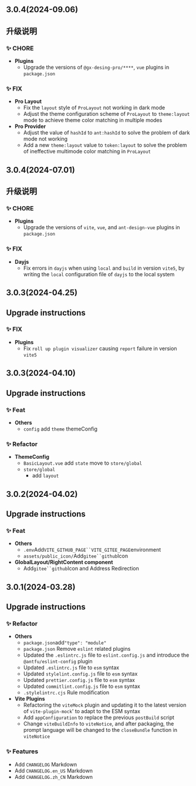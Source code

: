 ## 3.0.4(2024-09.06)

## 升级说明

### ✨ CHORE

- **Plugins**
  - Upgrade the versions of `@gx-desing-pro/****`, `vue` plugins in `package.json`

### ✨ FIX

- **Pro Layout**
  - Fix the `layout` style of `ProLayout` not working in dark mode
  - Adjust the theme configuration scheme of `ProLayout` to `theme:layout` mode to achieve theme color matching in multiple modes
- **Pro Provider**
  - Adjust the value of `hashId` to `ant:hashId` to solve the problem of dark mode not working
  - Add a new `theme:layout` value to `token:layout` to solve the problem of ineffective multimode color matching in `ProLayout`

## 3.0.4(2024-07.01)

## 升级说明

### ✨ CHORE

- **Plugins**
  - Upgrade the versions of `vite`, `vue`, and `ant-design-vue` plugins in `package.json`

### ✨ FIX

- **Dayjs**
  - Fix errors in `dayjs` when using `local` and `build` in version `vite5`, by writing the `local` configuration file of `dayjs` to the local system

## 3.0.3(2024-04.25)

## Upgrade instructions

### ✨ FIX

- **Plugins**
  - Fix `roll up plugin visualizer` causing `report` failure in version `vite5`

## 3.0.3(2024-04.10)

## Upgrade instructions

### ✨ Feat

- **Others**
  - `config` add `theme` themeConfig

### ✨ Refactor

- **ThemeConfig**
  - `BasicLayout.vue` add `state` move to `store/global`
  - `store/global`
    - add `layout`

## 3.0.2(2024-04.02)

## Upgrade instructions

### ✨ Feat

- **Others**
  - `.env`Add`VITE_GITHUB_PAGE``VITE_GITEE_PAGE`environment
  - `assets/public_icon/`Add`gitee``github`Icon
- **GlobalLayout/RightContent component**
  - Add`gitee``github`Icon and Address Redirection

## 3.0.1(2024-03.28)

## Upgrade instructions

### ✨ Refactor

- **Others**
  - `package.json`add`"type": "module"`
  - `package.json` Remove `eslint` related plugins
  - Updated the `.eslintrc.js` file to `eslint.config.js` and introduce the `@antfu/eslint-config` plugin
  - Updated `.eslintrc.js` file to `esm` syntax
  - Updated `stylelint.config.js` file to `esm` syntax
  - Updated `prettier.config.js` file to `esm` syntax
  - Updated `commitlint.config.js` file to `esm` syntax
  - `.stylelintrc.cjs` Rule modification
- **Vite Plugins**
  - Refactoring the `viteMock` plugin and updating it to the latest version of `vite-plugin-mock`' to adapt to the ESM syntax
  - Add `appConfiguration` to replace the previous `postBuild` script
  - Change `viteBuildInfo` to `viteNotice`, and after packaging, the prompt language will be changed to the `closeBundle` function in `viteNotice`

### ✨ Features

- Add `CHANGELOG` Markdown
- Add `CHANGELOG.en_US` Markdown
- Add `CHANGELOG.zh_CN` Markdown




